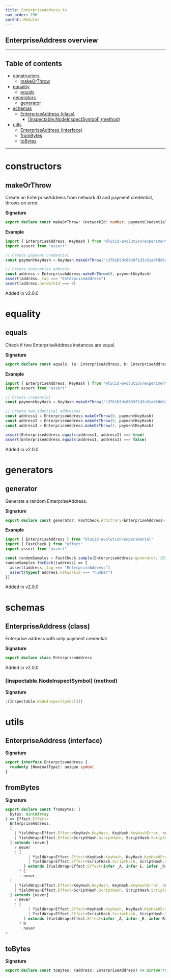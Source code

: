 ```yaml
---
title: EnterpriseAddress.ts
nav_order: 296
parent: Modules
---
```


## EnterpriseAddress overview

---

<h2 class="text-delta">Table of contents</h2>

- [constructors](#constructors)
  - [makeOrThrow](#makeorthrow)
- [equality](#equality)
  - [equals](#equals)
- [generators](#generators)
  - [generator](#generator)
- [schemas](#schemas)
  - [EnterpriseAddress (class)](#enterpriseaddress-class)
    - [[Inspectable.NodeInspectSymbol] (method)](#inspectablenodeinspectsymbol-method)
- [utils](#utils)
  - [EnterpriseAddress (interface)](#enterpriseaddress-interface)
  - [fromBytes](#frombytes)
  - [toBytes](#tobytes)

---

# constructors

## makeOrThrow

Create an EnterpriseAddress from network ID and payment credential, throws on error.

**Signature**

```ts
export declare const makeOrThrow: (networkId: number, paymentCredential: Credential.Credential) => EnterpriseAddress
```

**Example**

```ts
import { EnterpriseAddress, KeyHash } from "@lucid-evolution/experimental"
import assert from "assert"

// Create payment credential
const paymentKeyHash = KeyHash.makeOrThrow("c37b1b5dc0669f1d3c61a6fddb2e8fde96be87b881c60bce8e8d542f")

// Create enterprise address
const address = EnterpriseAddress.makeOrThrow(0, paymentKeyHash)
assert(address._tag === "EnterpriseAddress")
assert(address.networkId === 0)
```

Added in v2.0.0

# equality

## equals

Check if two EnterpriseAddress instances are equal.

**Signature**

```ts
export declare const equals: (a: EnterpriseAddress, b: EnterpriseAddress) => boolean
```

**Example**

```ts
import { EnterpriseAddress, KeyHash } from "@lucid-evolution/experimental"
import assert from "assert"

// Create credential
const paymentKeyHash = KeyHash.makeOrThrow("c37b1b5dc0669f1d3c61a6fddb2e8fde96be87b881c60bce8e8d542f")

// Create two identical addresses
const address1 = EnterpriseAddress.makeOrThrow(0, paymentKeyHash)
const address2 = EnterpriseAddress.makeOrThrow(0, paymentKeyHash)
const address3 = EnterpriseAddress.makeOrThrow(1, paymentKeyHash)

assert(EnterpriseAddress.equals(address1, address2) === true)
assert(EnterpriseAddress.equals(address1, address3) === false)
```

Added in v2.0.0

# generators

## generator

Generate a random EnterpriseAddress.

**Signature**

```ts
export declare const generator: FastCheck.Arbitrary<EnterpriseAddress>
```

**Example**

```ts
import { EnterpriseAddress } from "@lucid-evolution/experimental"
import { FastCheck } from "effect"
import assert from "assert"

const randomSamples = FastCheck.sample(EnterpriseAddress.generator, 20)
randomSamples.forEach((address) => {
  assert(address._tag === "EnterpriseAddress")
  assert(typeof address.networkId === "number")
})
```

Added in v2.0.0

# schemas

## EnterpriseAddress (class)

Enterprise address with only payment credential

**Signature**

```ts
export declare class EnterpriseAddress
```

Added in v2.0.0

### [Inspectable.NodeInspectSymbol] (method)

**Signature**

```ts
;[Inspectable.NodeInspectSymbol]()
```

# utils

## EnterpriseAddress (interface)

**Signature**

```ts
export interface EnterpriseAddress {
  readonly [NominalType]: unique symbol
}
```

## fromBytes

**Signature**

```ts
export declare const fromBytes: (
  bytes: Uint8Array
) => Effect.Effect<
  EnterpriseAddress,
  [
    | YieldWrap<Effect.Effect<KeyHash.KeyHash, KeyHash.KeyHashError, never>>
    | YieldWrap<Effect.Effect<ScriptHash.ScriptHash, ScriptHash.ScriptHashError, never>>
  ] extends [never]
    ? never
    : [
          | YieldWrap<Effect.Effect<KeyHash.KeyHash, KeyHash.KeyHashError, never>>
          | YieldWrap<Effect.Effect<ScriptHash.ScriptHash, ScriptHash.ScriptHashError, never>>
        ] extends [YieldWrap<Effect.Effect<infer _A, infer E, infer _R>>]
      ? E
      : never,
  [
    | YieldWrap<Effect.Effect<KeyHash.KeyHash, KeyHash.KeyHashError, never>>
    | YieldWrap<Effect.Effect<ScriptHash.ScriptHash, ScriptHash.ScriptHashError, never>>
  ] extends [never]
    ? never
    : [
          | YieldWrap<Effect.Effect<KeyHash.KeyHash, KeyHash.KeyHashError, never>>
          | YieldWrap<Effect.Effect<ScriptHash.ScriptHash, ScriptHash.ScriptHashError, never>>
        ] extends [YieldWrap<Effect.Effect<infer _A, infer _E, infer R>>]
      ? R
      : never
>
```

## toBytes

**Signature**

```ts
export declare const toBytes: (address: EnterpriseAddress) => Uint8Array
```
